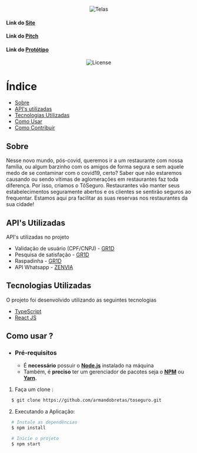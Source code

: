 

<p align="center">

  <img alt="Telas" src="https://i.ibb.co/9pTGzdh/toseguro.png" >
</p>

<h4>

   Link do [Site](https://bit.ly/2ZE7L3C)
</h4>

<h4>

   Link do [Pitch]()
</h4>
 
<h4>

   Link do [Protótipo](https://xd.adobe.com/view/ed6664a0-1d73-42aa-a0be-15c3e7432df8-b835/) 
</h4>



<p align="center">

  <img alt="License" src="https://img.shields.io/github/license/vitorserrano/ecoleta?color=%237519C1">
</p>

#   Índice

- [Sobre](#sobre)
- [API's utilizadas](#apis-utilizadas)
- [Tecnologias Utilizadas](#tecnologias-utilizadas)
- [Como Usar](#como-usar)
- [Como Contribuir](#como-contribuir)

<a id="sobre"></a>

## Sobre
 
Nesse novo mundo, pós-covid, queremos ir a um restaurante com nossa família, ou algum barzinho com os amigos de forma segura e sem aquele medo de se contaminar com o covid19, certo? Saber que não estaremos causando ou sendo vítimas de aglomerações em restaurantes faz toda diferença. Por isso, criamos o TôSeguro. Restaurantes vão manter seus estabelecimentos seguramente abertos e os clientes se sentirão seguros ao frequentar. Estamos aqui pra facilitar as suas reservas nos restaurantes da sua cidade!

<a id="apis-utilizadas"></a>

##  API's Utilizadas

API's utilizadas no projeto

- Validação de usuário (CPF/CNPJ) - [GR1D](https://gr1d.io/)
- Pesquisa de satisfação - [GR1D](https://gr1d.io/)
- Raspadinha - [GR1D](https://gr1d.io/)
- API Whatsapp - [ZENVIA](https://zenvia.com/)

<a id="tecnologias-utilizadas"></a>

##  Tecnologias Utilizadas

O projeto foi desenvolvido utilizando as seguintes tecnologias

- [TypeScript](https://www.typescriptlang.org/)
- [React JS](https://reactjs.org/)

<a id="como-usar"></a>

## Como usar ? 

- ### **Pré-requisitos**

  - É **necessário** possuir o **[Node.js](https://nodejs.org/en/)** instalado na máquina
  - Também, é **preciso** ter um gerenciador de pacotes seja o **[NPM](https://www.npmjs.com/)** ou **[Yarn](https://yarnpkg.com/)**.

1. Faça um clone :

```sh
  $ git clone https://github.com/armandobretas/toseguro.git
```

2. Executando a Aplicação:

```sh
  # Instale as dependências
  $ npm install

  # Inicie o projeto
  $ npm start

```
